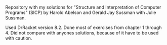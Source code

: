 Repository with my solutions for "Structure and Interpretation of Computer
Programs" (SICP) by Harold Abelson and Gerald Jay Sussman with Julie Sussman.

Used DrRacket version 8.2.
Done most of exercises from chapter 1 through 4.
Did not compare with anyones solutions, because
of it have to be used with caution.

